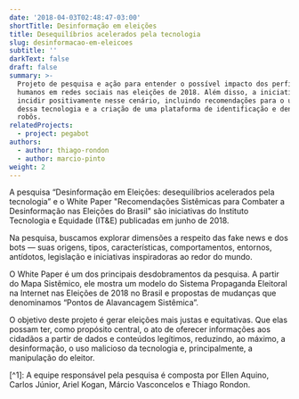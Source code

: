 ```yaml
---
date: '2018-04-03T02:48:47-03:00'
shortTitle: Desinformação em eleições
title: Desequilíbrios acelerados pela tecnologia
slug: desinformacao-em-eleicoes
subtitle: ''
darkText: false
draft: false
summary: >-
  Projeto de pesquisa e ação para entender o possível impacto dos perfis não
  humanos em redes sociais nas eleições de 2018. Além disso, a iniciativa busca
  incidir positivamente nesse cenário, incluindo recomendações para o uso ético
  dessa tecnologia e a criação de uma plataforma de identificação e denúncias de
  robôs.
relatedProjects:
  - project: pegabot
authors:
  - author: thiago-rondon
  - author: marcio-pinto
weight: 2
---
```

A pesquisa “Desinformação em Eleições: desequilíbrios acelerados pela tecnologia” e o White Paper "Recomendações Sistêmicas para Combater a Desinformação nas Eleições do Brasil" são iniciativas do Instituto Tecnologia e Equidade (IT&E) publicadas em junho de 2018. 

Na pesquisa, buscamos explorar dimensões a respeito das fake news e dos bots — suas origens, tipos, características, comportamentos, entornos, antídotos, legislação e iniciativas inspiradoras ao redor do mundo. 

O White Paper é um dos principais desdobramentos da pesquisa. A partir do Mapa Sistêmico, ele mostra um modelo do Sistema Propaganda Eleitoral na Internet nas Eleições de 2018 no Brasil e propostas de mudanças que denominamos “Pontos de Alavancagem Sistêmica”. 

O objetivo deste projeto é gerar eleições mais justas e equitativas. Que elas possam ter, como propósito central, o ato de oferecer informações aos cidadãos a partir de dados e conteúdos legítimos, reduzindo, ao máximo, a desinformação, o uso malicioso da tecnologia e, principalmente, a manipulação do eleitor.

\[^1]: A equipe responsável pela pesquisa é composta por Ellen Aquino, Carlos Júnior, Ariel Kogan, Márcio Vasconcelos e Thiago Rondon.

